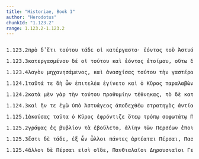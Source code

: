 ```yaml
---
title: "Historiae, Book 1"
author: "Herodotus"
chunkId: "1.123.2"
range: 1.123.2-1.123.2
---
```


<pre class="greek prose syntax" data-urn="urn:cts:greekLit:tlg0016.tlg001"><p><span class="subdoc" data-subdoc="1.123.2">1.123.2</span><span class="sentence"><span class=" " data-def="before, forth, before, in front of, in front of" data-flags="r--------" data-head="7" data-id="1" data-lemma="πρό">πρὸ </span><span class=" " data-flags="d--------" data-head="7" data-id="2" data-lemma="δέ">δ̓ </span><span class=" " data-def="yet, still, ever, already" data-flags="d--------" data-head="7" data-id="3" data-lemma="ἔτι">ἔτι </span><span class=" genitive" data-def="this, u, this man here" data-flags="p-s---ng-" data-head="1" data-id="4" data-lemma="οὗτος">τούτου </span><span class=" nominative" data-def="this, nearer, more remote" data-flags="p-p---nn-" data-head="7" data-id="5" data-lemma="ὅδε">τάδε </span><span class=" dative" data-def="" data-flags="p-s---md-" data-head="7" data-id="6" data-lemma="ἕ">οἱ </span><span class="verb " data-def="effect by labour, achieve, do the job, to have been effected" data-flags="v3slie---" data-head="0" data-id="7" data-lemma="κατεργάζομαι">κατέργαστο</span><span class=" " data-flags="u--------" data-head="0" data-id="8" data-lemma="·">· </span></span><span class="sentence"><span class="verb genitive" data-flags="v-sppamg-" data-head="17" data-id="1" data-lemma="εἰμί">ἐόντος </span><span class=" genitive" data-flags="l-s---mg-" data-head="3" data-id="2" data-lemma="ὁ">τοῦ </span><span class=" genitive" data-flags="n-s---mg-" data-head="1" data-id="3" data-lemma="Ἀστυάγης">Ἀστυάγεος </span><span class=" genitive" data-def="pointed, sharp, keen, sharp, pungent" data-flags="a-s---mg-" data-head="1" data-id="4" data-lemma="πικρός">πικροῦ </span><span class=" " data-def="into, to, into" data-flags="r--------" data-head="1" data-id="5" data-lemma="εἰς">ἐς </span><span class=" accusative" data-flags="l-p---ma-" data-head="7" data-id="6" data-lemma="ὁ">τοὺς </span><span class=" accusative" data-def="Mede, Median" data-flags="n-p---ma-" data-head="5" data-id="7" data-lemma="Μῆδος">Μήδους</span><span class=" " data-flags="u--------" data-head="1" data-id="8" data-lemma=",">, </span><span class="verb nominative" data-flags="v-sppamn-" data-head="17" data-id="9" data-lemma="συμμίγνυμι">συμμίσγων </span><span class=" dative" data-def="sem, sm, i" data-flags="n-s---md-" data-head="9" data-id="10" data-lemma="εἷς">ἑνὶ </span><span class=" dative" data-def="each, each, every one" data-flags="a-s---md-" data-head="10" data-id="11" data-lemma="ἕκαστος">ἑκάστῳ </span><span class=" nominative" data-flags="l-s---mn-" data-head="13" data-id="12" data-lemma="ὁ">ὁ </span><span class=" nominative" data-flags="n-s---mn-" data-head="17" data-id="13" data-lemma="Ἅρπαγος">Ἅρπαγος </span><span class=" genitive" data-flags="l-p---mg-" data-head="16" data-id="14" data-lemma="ὁ">τῶν </span><span class=" genitive" data-flags="a-p---mg-" data-head="16" data-id="15" data-lemma="πρῶτος">πρώτων </span><span class=" genitive" data-def="Mede, Median" data-flags="n-p---mg-" data-head="11" data-id="16" data-lemma="Μῆδος">Μήδων </span><span class="verb " data-def="persuade, convince, persuade, move, persuade" data-flags="v3siia---" data-head="0" data-id="17" data-lemma="ἀναπείθω">ἀνέπειθε </span><span class=" " data-def="so, thus, as, how" data-flags="c--------" data-head="17" data-id="18" data-lemma="ὡς">ὡς </span><span class="verb " data-flags="v3spia---" data-head="18" data-id="19" data-lemma="χρή">χρὴ </span><span class=" accusative" data-def="the elder Cyrus" data-flags="n-s---ma-" data-head="21" data-id="20" data-lemma="Κῦρος">Κῦρον </span><span class="verb accusative" data-flags="v-papmma-" data-head="23" data-id="21" data-lemma="προίστημι">προστησαμένους </span><span class=" accusative" data-flags="n-s---ma-" data-head="23" data-id="22" data-lemma="Ἀστυάγης">Ἀστυάγεα </span><span class="verb " data-def="make to end, bring to an end, check, stop" data-flags="v2samm---" data-head="19" data-id="23" data-lemma="παύω">παῦσαι </span><span class=" genitive" data-flags="l-s---fg-" data-head="25" data-id="24" data-lemma="ὁ">τῆς </span><span class=" genitive" data-flags="n-s---fg-" data-head="23" data-id="25" data-lemma="βασιλεία">βασιληίης</span><span class=" " data-flags="u--------" data-head="0" data-id="26" data-lemma=".">. </span></span></p><p><span class="subdoc" data-subdoc="1.123.3">1.123.3</span><span class="sentence"><span class="verb genitive" data-def="effect by labour, achieve, do the job, to have been effected" data-flags="v-srpeng-" data-head="5" data-id="1" data-lemma="κατεργάζομαι">κατεργασμένου </span><span class=" " data-flags="d--------" data-head="32" data-id="2" data-lemma="δέ">δέ </span><span class=" dative" data-def="" data-flags="p-s---md-" data-head="1" data-id="3" data-lemma="ἕ">οἱ </span><span class=" genitive" data-def="this, u, this man here" data-flags="p-s---ng-" data-head="5" data-id="4" data-lemma="οὗτος">τούτου </span><span class=" " data-flags="c--------" data-head="32" data-id="5" data-lemma="καί">καὶ </span><span class="verb genitive" data-flags="v-sppang-" data-head="5" data-id="6" data-lemma="εἰμί">ἐόντος </span><span class=" genitive" data-def="at hand, ready, prepared, in hand, in ready money" data-flags="a-s---ng-" data-head="6" data-id="7" data-lemma="ἑτοῖμος">ἑτοίμου</span><span class=" " data-flags="u--------" data-head="5" data-id="8" data-lemma=",">, </span><span class=" " data-def="in this way, manner, so, thus, thus, as follows" data-flags="d--------" data-head="16" data-id="9" data-lemma="οὕτως">οὕτω </span><span class=" " data-flags="d--------" data-head="12" data-id="10" data-lemma="δή">δὴ </span><span class=" dative" data-flags="l-s---md-" data-head="12" data-id="11" data-lemma="ὁ">τῷ </span><span class=" dative" data-def="the elder Cyrus" data-flags="n-s---md-" data-head="18" data-id="12" data-lemma="Κῦρος">Κύρῳ </span><span class="verb dative" data-def="treat, lead one's life, live, live" data-flags="v-sppemd-" data-head="12" data-id="13" data-lemma="διαιτάω">διαιτωμένῳ </span><span class=" " data-def="in, into, in, in the district of" data-flags="r--------" data-head="13" data-id="14" data-lemma="ἐν">ἐν </span><span class=" dative" data-def="a throw on the dice" data-flags="n-p---md-" data-head="14" data-id="15" data-lemma="Πέρσης">Πέρσῃσι </span><span class="verb nominative" data-def="will, wish, be willing, wish is will, willed" data-flags="v-sppemn-" data-head="32" data-id="16" data-lemma="βούλομαι">βουλόμενος </span><span class=" nominative" data-flags="n-s---mn-" data-head="25" data-id="17" data-lemma="Ἅρπαγος">Ἅρπαγος </span><span class="verb " data-flags="v--ana---" data-head="16" data-id="18" data-lemma="δηλόω">δηλῶσαι </span><span class=" accusative" data-flags="l-s---fa-" data-head="21" data-id="19" data-lemma="ὁ">τὴν </span><span class=" genitive" data-def="Stadtrecht von Gortyn, of himself, herself, itself, itself, absolutely" data-flags="p-s---mg-" data-head="21" data-id="20" data-lemma="ἑαυτοῦ">ἑωυτοῦ </span><span class=" accusative" data-def="means of knowing, mark, token, organ by which one perceives" data-flags="n-s---fa-" data-head="18" data-id="21" data-lemma="γνώμη">γνώμην </span><span class=" " data-def="otherwise, in, other way" data-flags="d--------" data-head="25" data-id="22" data-lemma="ἄλλως">ἄλλως </span><span class=" " data-def="indeed, of a truth, but, indeed" data-flags="d--------" data-head="32" data-id="23" data-lemma="μέν">μὲν </span><span class=" " data-def="in no wise" data-flags="d--------" data-head="22" data-id="24" data-lemma="οὐδαμῶς">οὐδαμῶς </span><span class="verb " data-flags="v3siia---" data-head="32" data-id="25" data-lemma="ἔχω">εἶχε </span><span class=" " data-flags="d--------" data-head="29" data-id="26" data-lemma="ἅτε">ἅτε </span><span class=" genitive" data-flags="l-p---fg-" data-head="28" data-id="27" data-lemma="ὁ">τῶν </span><span class=" genitive" data-def="way, road, course, channel, to truth" data-flags="n-p---fg-" data-head="29" data-id="28" data-lemma="ὁδός">ὁδῶν </span><span class="verb genitive" data-def="keep watch and ward, keep guard, keep watch, watch" data-flags="v-ppppfg-" data-head="25" data-id="29" data-lemma="φυλάσσω">φυλασσομενέων</span><span class=" " data-flags="u--------" data-head="25" data-id="30" data-lemma=",">, </span><span class=" nominative" data-flags="l-s---mn-" data-head="33" data-id="31" data-lemma="ὁ">ὁ </span><span class=" " data-flags="c--------" data-head="0" data-id="32" data-lemma="δέ">δὲ </span><span class="verb " data-def="contrive for, to meet, invent" data-flags="v3spie---" data-head="32" data-id="33" data-lemma="ἐπιτεχνάομαι">ἐπιτεχνᾶται </span><span class=" accusative" data-def="such as this, such as you see, so great, so bad" data-flags="p-s---na-" data-head="33" data-id="34" data-lemma="τοιόσδε">τοιόνδε</span><span class=" " data-flags="u--------" data-head="0" data-id="35" data-lemma="·">· </span></span></p><p><span class="subdoc" data-subdoc="1.123.4">1.123.4</span><span class="sentence"><span class=" accusative" data-flags="n-s---ma-" data-head="2" data-id="1" data-lemma="λαγῶς">λαγὸν </span><span class="verb nominative" data-def="make by art, construct, build, prepare, prepare, make ready" data-flags="v-sapemn-" data-head="9" data-id="2" data-lemma="μηχανάομαι">μηχανησάμενος</span><span class=" " data-flags="u--------" data-head="2" data-id="3" data-lemma=",">, </span><span class=" " data-flags="d--------" data-head="9" data-id="4" data-lemma="καί">καὶ </span><span class="verb nominative" data-def="rip up, plough up, opened up" data-flags="v-sapamn-" data-head="9" data-id="5" data-lemma="ἀνασχίζω">ἀνασχίσας </span><span class=" genitive" data-def="this, u, this man here" data-flags="p-s---mg-" data-head="8" data-id="6" data-lemma="οὗτος">τούτου </span><span class=" accusative" data-flags="l-s---fa-" data-head="8" data-id="7" data-lemma="ὁ">τὴν </span><span class=" accusative" data-def="paunch, belly, the hollow, belly" data-flags="n-s---fa-" data-head="5" data-id="8" data-lemma="γαστήρ">γαστέρα </span><span class=" " data-flags="c--------" data-head="17" data-id="9" data-lemma="καί">καὶ </span><span class=" accusative" data-def="not one, no one, none, no set" data-flags="p-s---na-" data-head="11" data-id="10" data-lemma="οὐδείς">οὐδὲν </span><span class="verb nominative" data-def="pluck, pull out, pulling off, pull the hair off, pluck bare" data-flags="v-sapamn-" data-head="9" data-id="11" data-lemma="ἀποτίλλω">ἀποτίλας</span><span class=" " data-flags="u--------" data-head="9" data-id="12" data-lemma=",">, </span><span class=" " data-def="so, thus, as, how" data-flags="c--------" data-head="11" data-id="13" data-lemma="ὡς">ὡς </span><span class=" " data-flags="d--------" data-head="17" data-id="14" data-lemma="δέ">δὲ </span><span class="verb " data-flags="v3siia---" data-head="13" data-id="15" data-lemma="ἔχω">εἶχε </span><span class=" " data-def="in this way, manner, so, thus, thus, as follows" data-flags="d--------" data-head="15" data-id="16" data-lemma="οὕτως">οὕτω </span><span class="verb " data-def="put into, place in, put on board, to take" data-flags="v3saia---" data-head="0" data-id="17" data-lemma="εἰστίθημι">ἐσέθηκε </span><span class=" accusative" data-def="strip of, paper, document, notice" data-flags="n-s---na-" data-head="17" data-id="18" data-lemma="βιβλίον">βυβλίον</span><span class=" " data-flags="u--------" data-head="20" data-id="19" data-lemma=",">, </span><span class="verb nominative" data-def="scratch, graze, having marked, drawn" data-flags="v-sapamn-" data-head="17" data-id="20" data-lemma="γράφω">γράψας </span><span class=" nominative" data-flags="p-p---nn-" data-head="23" data-id="21" data-lemma="ὅς">τά </span><span class=" dative" data-def="" data-flags="p-s---md-" data-head="23" data-id="22" data-lemma="ἕ">οἱ </span><span class="verb " data-def="expect, think, suppose, imagine, thought" data-flags="v3siia---" data-head="20" data-id="23" data-lemma="δοκέω">ἐδόκεε</span><span class=" " data-flags="u--------" data-head="0" data-id="24" data-lemma="·">· </span></span><span class="sentence"><span class="verb nominative" data-def="sew up again" data-flags="v-sapamn-" data-head="8" data-id="1" data-lemma="ἀπορράπτω">ἀπορράψας </span><span class=" " data-flags="d--------" data-head="18" data-id="2" data-lemma="δέ">δὲ </span><span class=" genitive" data-flags="l-s---mg-" data-head="4" data-id="3" data-lemma="ὁ">τοῦ </span><span class=" genitive" data-flags="n-s---mg-" data-head="6" data-id="4" data-lemma="λαγῶς">λαγοῦ </span><span class=" accusative" data-flags="l-s---fa-" data-head="6" data-id="5" data-lemma="ὁ">τὴν </span><span class=" accusative" data-def="paunch, belly, the hollow, belly" data-flags="n-s---fa-" data-head="1" data-id="6" data-lemma="γαστήρ">γαστέρα</span><span class=" " data-flags="u--------" data-head="1" data-id="7" data-lemma=",">, </span><span class=" " data-flags="c--------" data-head="18" data-id="8" data-lemma="καί">καὶ </span><span class=" accusative" data-def="" data-flags="n-s---fa-" data-head="10" data-id="9" data-lemma="δίκτυς">δίκτυα </span><span class="verb nominative" data-def="Aër, give freely, to be ready to give, offer" data-flags="v-sapamn-" data-head="8" data-id="10" data-lemma="δίδωμι">δοὺς </span><span class=" " data-flags="d--------" data-head="42" data-id="11" data-lemma="ἅτε">ἅτε </span><span class=" dative" data-def="hunter, huntsmen, a fisher" data-flags="n-s---md-" data-head="42" data-id="12" data-lemma="θηρευτής">θηρευτῇ </span><span class=" genitive" data-flags="l-p---mg-" data-head="14" data-id="13" data-lemma="ὁ">τῶν </span><span class=" genitive" data-def="household slave, household" data-flags="n-p---mg-" data-head="16" data-id="14" data-lemma="οἰκέτης">οἰκετέων </span><span class=" dative" data-flags="l-s---md-" data-head="16" data-id="15" data-lemma="ὁ">τῷ </span><span class=" dative" data-flags="a-s---mds" data-head="10" data-id="16" data-lemma="πιστός">πιστοτάτῳ</span><span class=" " data-flags="u--------" data-head="10" data-id="17" data-lemma=",">, </span><span class="verb " data-def="send off, away from, send away, banish" data-flags="v3saia---" data-head="0" data-id="18" data-lemma="ἀποστέλλω">ἀπέστελλε </span><span class=" " data-def="into, to, into" data-flags="r--------" data-head="18" data-id="19" data-lemma="εἰς">ἐς </span><span class=" accusative" data-flags="l-p---ma-" data-head="21" data-id="20" data-lemma="ὁ">τοὺς </span><span class=" accusative" data-def="a throw on the dice" data-flags="n-p---ma-" data-head="19" data-id="21" data-lemma="Πέρσης">Πέρσας</span><span class=" " data-flags="u--------" data-head="18" data-id="22" data-lemma=",">, </span><span class="verb nominative" data-def="enjoin, command, command, commands" data-flags="v-sapmmn-" data-head="18" data-id="23" data-lemma="ἐντέλλω">ἐντειλάμενὸς </span><span class=" dative" data-def="" data-flags="p-s---md-" data-head="31" data-id="24" data-lemma="ἕ">οἱ </span><span class=" " data-def="ápa, ab, ap-ehtre" data-flags="r--------" data-head="23" data-id="25" data-lemma="ἀπό">ἀπὸ </span><span class=" genitive" data-def="tongue, larynx, tongue" data-flags="n-s---fg-" data-head="25" data-id="26" data-lemma="γλῶσσα">γλώσσης </span><span class="verb accusative" data-def="Aër, give freely, to be ready to give, offer" data-flags="v-sppama-" data-head="23" data-id="27" data-lemma="δίδωμι">διδόντα </span><span class=" accusative" data-flags="l-s---ma-" data-head="29" data-id="28" data-lemma="ὁ">τὸν </span><span class=" accusative" data-flags="n-s---ma-" data-head="27" data-id="29" data-lemma="λαγῶς">λαγὸν </span><span class=" dative" data-def="the elder Cyrus" data-flags="n-s---md-" data-head="27" data-id="30" data-lemma="Κῦρος">Κύρῳ </span><span class="verb " data-def="say besides, afterwards, say" data-flags="v--ana---" data-head="23" data-id="31" data-lemma="ἐπεῖπον">ἐπειπεῖν </span><span class=" dative" data-def="" data-flags="a-s---fd-" data-head="34" data-id="32" data-lemma="αὐτοχείριος">αὐτοχειρίῃ </span><span class=" accusative" data-def="him, her, it, himself" data-flags="p3s---ma-" data-head="34" data-id="33" data-lemma="μιν">μιν </span><span class="verb " data-def="take apart, cleave in twain, divide, cut, open" data-flags="v--ana---" data-head="35" data-id="34" data-lemma="διαιρέω">διελεῖν </span><span class=" " data-flags="c--------" data-head="31" data-id="35" data-lemma="καί">καὶ </span><span class=" accusative" data-def="not one, not even one, nobody, nothing, not even one" data-flags="p-s---na-" data-head="40" data-id="36" data-lemma="μηδείς">μηδένα </span><span class=" dative" data-def="" data-flags="p-s---md-" data-head="40" data-id="37" data-lemma="ἕ">οἱ </span><span class=" accusative" data-def="this, u, this man here" data-flags="p-p---na-" data-head="39" data-id="38" data-lemma="οὗτος">ταῦτα </span><span class="verb dative" data-def="make of a certain quality, to be endowed with quality" data-flags="v-sppamd-" data-head="37" data-id="39" data-lemma="ποιόω">ποιεῦντι </span><span class="verb " data-def="let fall at the side, let fall, hung down, pass by, pass over" data-flags="v--ana---" data-head="35" data-id="40" data-lemma="παρίημι">παρεῖναι</span><span class=" " data-flags="u--------" data-head="0" data-id="41" data-lemma=".">. </span></span></p><p><span class="subdoc" data-subdoc="1.124.1">1.124.1</span><span class="sentence"><span class=" nominative" data-def="this, u, this man here" data-flags="p-p---nn-" data-head="6" data-id="1" data-lemma="οὗτος">ταῦτά </span><span class=" " data-flags="d--------" data-head="7" data-id="2" data-lemma="τε">τε </span><span class=" " data-flags="d--------" data-head="5" data-id="3" data-lemma="δή">δὴ </span><span class=" " data-def="certainly, in fact, really, really" data-flags="d--------" data-head="7" data-id="4" data-lemma="οὖν">ὦν </span><span class=" nominative" data-def="brought to an end, completed, accomplished, adult, at last" data-flags="a-p---nn-" data-head="6" data-id="5" data-lemma="ἐπιτελής">ἐπιτελέα </span><span class="verb " data-def="come into a new state of being, come into being, to be born" data-flags="v3siie---" data-head="7" data-id="6" data-lemma="γίγνομαι">ἐγίνετο </span><span class=" " data-flags="c--------" data-head="0" data-id="7" data-lemma="καί">καὶ </span><span class=" nominative" data-flags="l-s---mn-" data-head="9" data-id="8" data-lemma="ὁ">ὁ </span><span class=" nominative" data-def="the elder Cyrus" data-flags="n-s---mn-" data-head="13" data-id="9" data-lemma="Κῦρος">Κῦρος </span><span class="verb nominative" data-def="receive from, successors, by inheritance" data-flags="v-sapamn-" data-head="13" data-id="10" data-lemma="παραλαμβάνω">παραλαβὼν </span><span class=" accusative" data-flags="l-s---ma-" data-head="12" data-id="11" data-lemma="ὁ">τὸν </span><span class=" accusative" data-flags="n-s---ma-" data-head="10" data-id="12" data-lemma="λαγῶς">λαγὸν </span><span class="verb " data-def="rip up, plough up, opened up" data-flags="v3saia---" data-head="7" data-id="13" data-lemma="ἀνασχίζω">ἀνέσχισε</span><span class=" " data-flags="u--------" data-head="0" data-id="14" data-lemma="·">· </span></span><span class="sentence"><span class="verb nominative" data-def="find, find that, found" data-flags="v-sapamn-" data-head="9" data-id="1" data-lemma="εὑρίσκω">εὑρὼν </span><span class=" " data-flags="d--------" data-head="12" data-id="2" data-lemma="δέ">δὲ </span><span class=" " data-def="into, to, into" data-flags="r--------" data-head="1" data-id="3" data-lemma="εἰς">ἐν </span><span class=" dative" data-def="self, him, her, it, the very one, the same" data-flags="p-s---md-" data-head="3" data-id="4" data-lemma="αὐτός">αὐτῷ </span><span class=" accusative" data-flags="l-s---na-" data-head="6" data-id="5" data-lemma="ὁ">τὸ </span><span class=" accusative" data-def="strip of, paper, document, notice" data-flags="n-s---na-" data-head="9" data-id="6" data-lemma="βιβλίον">βυβλίον </span><span class=" accusative" data-def="dumb, speechless, deaf and dumb, senseless, stupid" data-flags="a-s---na-" data-head="6" data-id="7" data-lemma="ἐνεός">ἐνεὸν </span><span class="verb nominative" data-def="a, take, receive" data-flags="v-sapamn-" data-head="9" data-id="8" data-lemma="λαμβάνω">λαβὼν </span><span class="verb " data-def="say in connexion with, say while, after" data-flags="v3siie---" data-head="12" data-id="9" data-lemma="ἐπιλέγω">ἐπελέγετο</span><span class=" " data-flags="u--------" data-head="9" data-id="10" data-lemma=",">, </span><span class=" accusative" data-flags="l-p---na-" data-head="13" data-id="11" data-lemma="ὁ">τὰ </span><span class=" " data-flags="c--------" data-head="0" data-id="12" data-lemma="δέ">δὲ </span><span class=" accusative" data-def="that which is drawn, lines of a drawing, picture, picture" data-flags="n-p---na-" data-head="14" data-id="13" data-lemma="γράμμα">γράμματα </span><span class="verb " data-flags="v3siia---" data-head="12" data-id="14" data-lemma="λέγω">ἔλεγε </span><span class=" accusative" data-def="this, nearer, more remote" data-flags="a-p---na-" data-head="13" data-id="15" data-lemma="ὅδε">τάδε</span><span class=" " data-flags="u--------" data-head="0" data-id="16" data-lemma=".">. </span></span><span class="sentence"><span class=" " data-flags="i--------" data-head="2" data-id="1" data-lemma="ὦ">ὦ </span><span class=" vocative" data-def="child, son, daughter" data-flags="n-s---mv-" data-head="8" data-id="2" data-lemma="παῖς">παῖ </span><span class=" genitive" data-flags="n-s---mg-" data-head="2" data-id="3" data-lemma="Καμβύσης">Καμβύσεω</span><span class=" " data-flags="u--------" data-head="2" data-id="4" data-lemma=",">, </span><span class=" accusative" data-def="thou, thou at least, for thy part, you two, both of you" data-flags="p2s----a-" data-head="8" data-id="5" data-lemma="σύ">σὲ </span><span class=" " data-def="for, yes, . . , no, ay doubtless" data-flags="d--------" data-head="8" data-id="6" data-lemma="γάρ">γὰρ </span><span class=" nominative" data-def="God, the Deity, against his will, bless you! good heavens! for heaven's sake" data-flags="n-p---mn-" data-head="8" data-id="7" data-lemma="θεός">θεοὶ </span><span class="verb " data-def="" data-flags="v3ppia---" data-head="0" data-id="8" data-lemma="ἐποράω">ἐπορῶσι</span><span class=" " data-flags="u--------" data-head="0" data-id="9" data-lemma="·">· </span></span><span class="sentence"><span class=" " data-flags="d--------" data-head="4" data-id="1" data-lemma="οὐ">οὐ </span><span class=" " data-def="for, yes, . . , no, ay doubtless" data-flags="d--------" data-head="8" data-id="2" data-lemma="γάρ">γὰρ </span><span class=" " data-flags="d--------" data-head="8" data-id="3" data-lemma="ἄν">ἂν </span><span class=" " data-flags="d--------" data-head="8" data-id="4" data-lemma="ποτέ">κοτὲ </span><span class=" " data-def="into, to, into" data-flags="r--------" data-head="8" data-id="5" data-lemma="εἰς">ἐς </span><span class=" accusative" data-def="so large, so tall, so great, so many" data-flags="p-s---na-" data-head="5" data-id="6" data-lemma="τοσοῦτος">τοσοῦτο </span><span class=" genitive" data-def="act, act, action" data-flags="n-s---fg-" data-head="6" data-id="7" data-lemma="τύχη">τύχης </span><span class="verb " data-def="arrive at, come to, reach:, came up to, came to" data-flags="v2saim---" data-head="0" data-id="8" data-lemma="ἀφικνέομαι">ἀπίκευ</span><span class=" " data-flags="u--------" data-head="0" data-id="9" data-lemma="·">· </span></span><span class="sentence"><span class=" nominative" data-def="thou, thou at least, for thy part, you two, both of you" data-flags="p2s----n-" data-head="7" data-id="1" data-lemma="σύ">σύ </span><span class=" " data-flags="d--------" data-head="7" data-id="2" data-lemma="νῦν">νυν </span><span class=" accusative" data-flags="n-s---ma-" data-head="7" data-id="3" data-lemma="Ἀστυάγης">Ἀστυάγεα </span><span class=" accusative" data-flags="l-s---ma-" data-head="6" data-id="4" data-lemma="ὁ">τὸν </span><span class=" genitive" data-flags="p-s---mg-" data-head="6" data-id="5" data-lemma="σαυτοῦ">σεωυτοῦ </span><span class=" accusative" data-def="slayer, murderers, murderer" data-flags="n-s---ma-" data-head="3" data-id="6" data-lemma="φονεύς">φονέα </span><span class="verb " data-def="pay a price, pay, pay" data-flags="v2samm---" data-head="0" data-id="7" data-lemma="τίνω">τῖσαι</span><span class=" " data-flags="u--------" data-head="0" data-id="8" data-lemma=".">. </span></span></p><p><span class="subdoc" data-subdoc="1.124.2">1.124.2</span><span class="sentence"><span class=" " data-flags="r--------" data-head="7" data-id="1" data-lemma="κατά">κατὰ </span><span class=" " data-def="indeed, of a truth, but, indeed" data-flags="d--------" data-head="10" data-id="2" data-lemma="μέν">μὲν </span><span class=" " data-def="for, yes, . . , no, ay doubtless" data-flags="d--------" data-head="10" data-id="3" data-lemma="γάρ">γὰρ </span><span class=" accusative" data-flags="l-s---fa-" data-head="6" data-id="4" data-lemma="ὁ">τὴν </span><span class=" genitive" data-def="this, u, this man here" data-flags="p-s---mg-" data-head="6" data-id="5" data-lemma="οὗτος">τούτου </span><span class=" accusative" data-def="readiness, willingness, eagerness, zeal, eagerness" data-flags="n-s---fa-" data-head="1" data-id="6" data-lemma="προθυμία">προθυμίην </span><span class="verb " data-flags="v2sria---" data-head="10" data-id="7" data-lemma="θνήσκω">τέθνηκας</span><span class=" " data-flags="u--------" data-head="7" data-id="8" data-lemma=",">, </span><span class=" accusative" data-flags="l-s---na-" data-head="10" data-id="9" data-lemma="ὁ">τὸ </span><span class=" " data-flags="c--------" data-head="0" data-id="10" data-lemma="δέ">δὲ </span><span class=" " data-flags="r--------" data-head="16" data-id="11" data-lemma="κατά">κατὰ </span><span class=" accusative" data-def="God, the Deity, against his will, bless you! good heavens! for heaven's sake" data-flags="n-p---ma-" data-head="14" data-id="12" data-lemma="θεός">θεούς </span><span class=" " data-flags="d--------" data-head="14" data-id="13" data-lemma="τε">τε </span><span class=" " data-flags="c--------" data-head="11" data-id="14" data-lemma="καί">καὶ </span><span class=" accusative" data-def="I at least, for my part, indeed, for myself, me, we two" data-flags="p1s---ma-" data-head="14" data-id="15" data-lemma="ἐγώ">ἐμὲ </span><span class="verb " data-flags="v2spia---" data-head="10" data-id="16" data-lemma="περί-εἶμι">περίεις</span><span class=" " data-flags="u--------" data-head="0" data-id="17" data-lemma="·">· </span></span><span class="sentence"><span class=" accusative" data-flags="l-p---na-" data-head="6" data-id="1" data-lemma="ὁ">τά </span><span class=" accusative" data-def="thou, thou at least, for thy part, you two, both of you" data-flags="p2s----a-" data-head="7" data-id="2" data-lemma="σύ">σε </span><span class=" " data-flags="d--------" data-head="5" data-id="3" data-lemma="καί">καὶ </span><span class=" " data-def="long ago, once upon a time, long" data-flags="d--------" data-head="7" data-id="4" data-lemma="πάλαι">πάλαι </span><span class="verb " data-def="expect, think, suppose, imagine, thought" data-flags="v1spsa---" data-head="0" data-id="5" data-lemma="δοκέω">δοκέω </span><span class=" accusative" data-flags="a-p---na-" data-head="8" data-id="6" data-lemma="πᾶς">πάντα </span><span class="verb " data-def="learn thoroughly, to have learnt thoroughly, know full well, examine closely, search out" data-flags="v--rna---" data-head="5" data-id="7" data-lemma="ἐκμανθάνω">ἐκμεμαθηκέναι</span><span class=" " data-flags="u--------" data-head="7" data-id="8" data-lemma=",">, </span><span class=" genitive" data-def="thou, thou at least, for thy part, you two, both of you" data-flags="p-s---mg-" data-head="12" data-id="9" data-lemma="σύ">σέο </span><span class=" " data-flags="d--------" data-head="13" data-id="10" data-lemma="τε">τε </span><span class=" genitive" data-def="self, him, her, it, the very one, the same" data-flags="a-s---mg-" data-head="9" data-id="11" data-lemma="αὐτός">αὐτοῦ </span><span class=" " data-def="round about, all round, on both sides, pári" data-flags="r--------" data-head="14" data-id="12" data-lemma="περί">περὶ </span><span class=" " data-def="so, thus, as, how" data-flags="c--------" data-head="8" data-id="13" data-lemma="ὡς">ὡς </span><span class="verb " data-def="pass through, pass over, experience certain for-, tunes, fare" data-flags="v3saip---" data-head="16" data-id="14" data-lemma="πράσσω">ἐπρήχθη</span><span class=" " data-flags="u--------" data-head="14" data-id="15" data-lemma=",">, </span><span class=" " data-flags="c--------" data-head="13" data-id="16" data-lemma="καί">καὶ </span><span class=" accusative" data-def="such as, of what sort, what a man, what" data-flags="a-p---na-" data-head="21" data-id="17" data-lemma="οἷος">οἷα </span><span class=" nominative" data-def="I at least, for my part, indeed, for myself, me, we two" data-flags="p1s---mn-" data-head="21" data-id="18" data-lemma="ἐγώ">ἐγὼ </span><span class=" " data-def="úpa, uf, from under" data-flags="r--------" data-head="21" data-id="19" data-lemma="ὑπό">ὑπὸ </span><span class=" genitive" data-flags="n-s---mg-" data-head="19" data-id="20" data-lemma="Ἀστυάγης">Ἀστυάγεος </span><span class="verb " data-def="have, done to one, suffer, do" data-flags="v1sria---" data-head="16" data-id="21" data-lemma="πάσχω">πέπονθα</span><span class=" " data-flags="u--------" data-head="21" data-id="22" data-lemma=",">, </span><span class=" " data-flags="c--------" data-head="21" data-id="23" data-lemma="ὅτι">ὅτι </span><span class=" accusative" data-def="thou, thou at least, for thy part, you two, both of you" data-flags="p2s----a-" data-head="26" data-id="24" data-lemma="σύ">σε </span><span class=" " data-flags="d--------" data-head="26" data-id="25" data-lemma="οὐ">οὐκ </span><span class="verb " data-def="kill, slay, condemn to death, put to death" data-flags="v1saia---" data-head="27" data-id="26" data-lemma="ἀποκτείνω">ἀπέκτεινα </span><span class=" " data-def="otheruise, but, not only . . but" data-flags="c--------" data-head="23" data-id="27" data-lemma="ἀλλά">ἀλλὰ </span><span class="verb " data-def="Aër, give freely, to be ready to give, offer" data-flags="v1saia---" data-head="27" data-id="28" data-lemma="δίδωμι">ἔδωκα </span><span class=" dative" data-flags="l-s---md-" data-head="30" data-id="29" data-lemma="ὁ">τῷ </span><span class=" dative" data-def="tending kine, worshipper of Dionysos in bull-form, devotee" data-flags="n-s---md-" data-head="28" data-id="30" data-lemma="βούκολος">βουκόλῳ</span><span class=" " data-flags="u--------" data-head="0" data-id="31" data-lemma=".">. </span></span><span class="sentence"><span class=" nominative" data-def="thou, thou at least, for thy part, you two, both of you" data-flags="p2s----n-" data-head="17" data-id="1" data-lemma="σύ">σύ </span><span class=" " data-flags="d--------" data-head="17" data-id="2" data-lemma="νῦν">νυν</span><span class=" " data-flags="u--------" data-head="4" data-id="3" data-lemma=",">, </span><span class=" " data-def="if haply, if, soever" data-flags="c--------" data-head="17" data-id="4" data-lemma="ἐάν">ἢν </span><span class="verb " data-def="will, wish, be willing, wish is will, willed" data-flags="v2spse---" data-head="4" data-id="5" data-lemma="βούλομαι">βούλῃ </span><span class=" nominative" data-def="mine, mine, of me, possessive" data-flags="a-p---mn-" data-head="7" data-id="6" data-lemma="ἐμός">ἐμοὶ </span><span class="verb " data-def="persuade, obey, obey" data-flags="v--pne---" data-head="5" data-id="7" data-lemma="πείθω">πείθεσθαι</span><span class=" " data-flags="u--------" data-head="4" data-id="8" data-lemma=",">, </span><span class=" accusative" data-flags="a-s---fa-" data-head="13" data-id="9" data-lemma="ὅς">τῆς </span><span class=" " data-flags="d--------" data-head="12" data-id="10" data-lemma="πέρ">περ </span><span class=" nominative" data-flags="n-s---mn-" data-head="12" data-id="11" data-lemma="Ἀστυάγης">Ἀστυάγης </span><span class="verb " data-def="to be first, begin, make a beginning, to be the aggressor" data-flags="v3spia---" data-head="15" data-id="12" data-lemma="ἄρχω">ἄρχει </span><span class=" genitive" data-flags="n-s---fg-" data-head="12" data-id="13" data-lemma="χωρή">χώρης</span><span class=" " data-flags="u--------" data-head="12" data-id="14" data-lemma=",">, </span><span class=" genitive" data-def="this, u, this man here" data-flags="p-s---fg-" data-head="17" data-id="15" data-lemma="οὗτος">ταύτης </span><span class=" genitive" data-def="sṃ-, quite all, the whole, all together" data-flags="a-s---fg-" data-head="15" data-id="16" data-lemma="ἅπας">ἁπάσης </span><span class="verb " data-def="to be first, begin, make a beginning, to be the aggressor" data-flags="v2sfia---" data-head="0" data-id="17" data-lemma="ἄρχω">ἄρξεις</span><span class=" " data-flags="u--------" data-head="0" data-id="18" data-lemma=".">. </span></span><span class="sentence"><span class=" accusative" data-def="a throw on the dice" data-flags="n-p---ma-" data-head="4" data-id="1" data-lemma="Πέρσης">Πέρσας </span><span class=" " data-def="for, yes, . . , no, ay doubtless" data-flags="d--------" data-head="5" data-id="2" data-lemma="γάρ">γὰρ </span><span class="verb nominative" data-def="persuade, convince, persuade, move, persuade" data-flags="v-sappmn-" data-head="5" data-id="3" data-lemma="ἀναπείθω">ἀναπείσας </span><span class="verb " data-def="shall be absent, away from, shall desert" data-flags="v--pne---" data-head="3" data-id="4" data-lemma="ἀφεστήξω">ἀπίστασθαι </span><span class="verb " data-def="lead an army into the field, to be commander of, command" data-flags="v2spma---" data-head="0" data-id="5" data-lemma="στρατηλατέω">στρατηλάτεε </span><span class=" " data-flags="r--------" data-head="5" data-id="6" data-lemma="ἐπί">ἐπὶ </span><span class=" accusative" data-def="Mede, Median" data-flags="n-p---ma-" data-head="6" data-id="7" data-lemma="Μῆδος">Μήδους</span><span class=" " data-flags="u--------" data-head="0" data-id="8" data-lemma="·">· </span></span></p><p><span class="subdoc" data-subdoc="1.124.3">1.124.3</span><span class="sentence"><span class=" " data-flags="d--------" data-head="12" data-id="1" data-lemma="καί">καὶ </span><span class=" " data-def="if haply, if, soever" data-flags="c--------" data-head="19" data-id="2" data-lemma="ἐάν">ἤν </span><span class=" " data-flags="d--------" data-head="19" data-id="3" data-lemma="τε">τε </span><span class=" nominative" data-def="I at least, for my part, indeed, for myself, me, we two" data-flags="p1s---mn-" data-head="7" data-id="4" data-lemma="ἐγώ">ἐγὼ </span><span class=" " data-def="úpa, uf, from under" data-flags="r--------" data-head="7" data-id="5" data-lemma="ὑπό">ὑπὸ </span><span class=" genitive" data-flags="n-s---mg-" data-head="5" data-id="6" data-lemma="Ἀστυάγης">Ἀστυάγεος </span><span class="verb " data-def="point away from, at, point out, display, make known" data-flags="v1sasp---" data-head="2" data-id="7" data-lemma="ἀποδείκνυμι">ἀποδεχθέω </span><span class=" nominative" data-def="leader, commander of an army, general, commander, governor" data-flags="n-s---mn-" data-head="7" data-id="8" data-lemma="στρατηγός">στρατηγὸς </span><span class=" accusative" data-flags="a-p---na-" data-head="7" data-id="9" data-lemma="ἀντίον">ἀντία </span><span class=" genitive" data-def="thou, thou at least, for thy part, you two, both of you" data-flags="p-s---mg-" data-head="9" data-id="10" data-lemma="σύ">σεῦ</span><span class=" " data-flags="u--------" data-head="2" data-id="11" data-lemma=",">, </span><span class="verb " data-flags="v3spia---" data-head="0" data-id="12" data-lemma="εἰμί">ἔστι </span><span class=" dative" data-def="thou, thou at least, for thy part, you two, both of you" data-flags="p-s---md-" data-head="12" data-id="13" data-lemma="σύ">τοι </span><span class=" accusative" data-flags="p-p---na-" data-head="16" data-id="14" data-lemma="ὅς">τὰ </span><span class=" nominative" data-def="thou, thou at least, for thy part, you two, both of you" data-flags="p2s----n-" data-head="16" data-id="15" data-lemma="σύ">σὺ </span><span class="verb " data-def="will, wish, be willing, wish is will, willed" data-flags="v2spie---" data-head="12" data-id="16" data-lemma="βούλομαι">βούλεαι</span><span class=" " data-flags="u--------" data-head="19" data-id="17" data-lemma=",">, </span><span class=" " data-def="if haply, if, soever" data-flags="c--------" data-head="19" data-id="18" data-lemma="ἐάν">ἤν </span><span class=" " data-flags="c--------" data-head="12" data-id="19" data-lemma="τε">τε </span><span class=" genitive" data-flags="l-p---mg-" data-head="24" data-id="20" data-lemma="ὁ">τῶν </span><span class=" nominative" data-def="any one, any thing, who? what?, si se" data-flags="p-s---mn-" data-head="26" data-id="21" data-lemma="τις">τις </span><span class=" genitive" data-def="acceptable:, trustworthy, approved, esteemed" data-flags="a-p---mg-" data-head="24" data-id="22" data-lemma="δόκιμος">δοκίμων </span><span class=" nominative" data-flags="a-s---mn-" data-head="21" data-id="23" data-lemma="ἄλλος">ἄλλος </span><span class=" genitive" data-def="Mede, Median" data-flags="n-p---mg-" data-head="21" data-id="24" data-lemma="Μῆδος">Μήδων</span><span class=" " data-flags="u--------" data-head="0" data-id="25" data-lemma="·">· </span></span><span class="sentence"><span class=" nominative" data-def="before, in front, fore, in front" data-flags="a-p---mn-" data-head="3" data-id="1" data-lemma="πρότερος">πρῶτοι </span><span class=" " data-def="for, yes, . . , no, ay doubtless" data-flags="d--------" data-head="13" data-id="2" data-lemma="γάρ">γὰρ </span><span class=" nominative" data-def="this, u, this man here" data-flags="p-p---mn-" data-head="13" data-id="3" data-lemma="οὗτος">οὗτοι </span><span class="verb nominative" data-def="put away, remove, keep out of the way, hinder from, frustrate" data-flags="v-papamn-" data-head="7" data-id="4" data-lemma="ἀφίστημι">ἀποστάντες </span><span class=" " data-def="ápa, ab, ap-ehtre" data-flags="r--------" data-head="4" data-id="5" data-lemma="ἀπό">ἀπ̓ </span><span class=" genitive" data-def="the person there, that person, thing, the more remote" data-flags="p-s---mg-" data-head="5" data-id="6" data-lemma="ἐκεῖνος">ἐκείνου </span><span class=" " data-flags="c--------" data-head="13" data-id="7" data-lemma="καί">καὶ </span><span class="verb nominative" data-def="come into a new state of being, come into being, to be born" data-flags="v-papmmn-" data-head="7" data-id="8" data-lemma="γίγνομαι">γενόμενοι </span><span class=" " data-def="on the side of, in the direction of, from, at, to, práti" data-flags="r--------" data-head="8" data-id="9" data-lemma="πρός">πρὸς </span><span class=" genitive" data-def="thou, thou at least, for thy part, you two, both of you" data-flags="p-s---mg-" data-head="9" data-id="10" data-lemma="σύ">σέο </span><span class=" accusative" data-flags="n-s---ma-" data-head="12" data-id="11" data-lemma="Ἀστυάγης">Ἀστυάγεα </span><span class="verb " data-def="take down, take, down" data-flags="v--pna---" data-head="13" data-id="12" data-lemma="καθαιρέω">καταιρέειν </span><span class="verb " data-def="attempt, endeavour, try, make trial of, make an attempt on" data-flags="v3pfia---" data-head="0" data-id="13" data-lemma="πειράω">πειρήσονται</span><span class=" " data-flags="u--------" data-head="0" data-id="14" data-lemma=".">. </span></span><span class="sentence"><span class=" " data-def="so, thus, as, how" data-flags="d--------" data-head="7" data-id="1" data-lemma="ὡς">ὡς </span><span class=" " data-def="certainly, in fact, really, really" data-flags="d--------" data-head="11" data-id="2" data-lemma="οὖν">ὦν </span><span class=" genitive" data-def="at hand, ready, prepared, in hand, in ready money" data-flags="a-s---ng-" data-head="7" data-id="3" data-lemma="ἑτοῖμος">ἑτοίμου </span><span class=" genitive" data-flags="l-s---ng-" data-head="7" data-id="4" data-lemma="ὁ">τοῦ </span><span class=" " data-def="at least, at any rate, iron, have" data-flags="d--------" data-head="7" data-id="5" data-lemma="γε">γε </span><span class=" " data-def="thither, hither, here, there" data-flags="d--------" data-head="7" data-id="6" data-lemma="ἐνθάδε">ἐνθάδε </span><span class="verb genitive" data-flags="v-sppang-" data-head="11" data-id="7" data-lemma="εἰμί">ἐόντος</span><span class=" " data-flags="u--------" data-head="7" data-id="8" data-lemma=",">, </span><span class="verb " data-def="make, do, make, produce" data-flags="v2spma---" data-head="11" data-id="9" data-lemma="ποιέω">ποίεε </span><span class=" accusative" data-def="this, u, this man here" data-flags="p-p---na-" data-head="9" data-id="10" data-lemma="οὗτος">ταῦτα </span><span class=" " data-flags="c--------" data-head="0" data-id="11" data-lemma="καί">καὶ </span><span class="verb " data-def="make, do, make, produce" data-flags="v2spma---" data-head="11" data-id="12" data-lemma="ποιέω">ποίεε </span><span class=" " data-flags="r--------" data-head="12" data-id="13" data-lemma="κατά">κατὰ </span><span class=" accusative" data-def="swiftness, speed, velocities, quickness" data-flags="n-s---na-" data-head="13" data-id="14" data-lemma="τάχος">τάχος</span><span class=" " data-flags="u--------" data-head="0" data-id="15" data-lemma=".">. </span></span></p><p><span class="subdoc" data-subdoc="1.125.1">1.125.1</span><span class="sentence"><span class="verb nominative" data-def="hear, hear, hear of, hear tell of" data-flags="v-sppamn-" data-head="5" data-id="1" data-lemma="ἀκούω">ἀκούσας </span><span class=" accusative" data-def="this, u, this man here" data-flags="p-p---na-" data-head="1" data-id="2" data-lemma="οὗτος">ταῦτα </span><span class=" nominative" data-flags="l-s---mn-" data-head="4" data-id="3" data-lemma="ὁ">ὁ </span><span class=" nominative" data-def="the elder Cyrus" data-flags="n-s---mn-" data-head="14" data-id="4" data-lemma="Κῦρος">Κῦρος </span><span class="verb " data-def="consider, reflect, take thought, give heed, pay attention, to be thoughtful" data-flags="v3siia---" data-head="14" data-id="5" data-lemma="φροντίζω">ἐφρόντιζε </span><span class=" dative" data-def="that, Aër, any one who, anything which, whosoever, whichsoever" data-flags="a-s---md-" data-head="7" data-id="6" data-lemma="ὅστις">ὅτεῳ </span><span class=" dative" data-flags="n-s---md-" data-head="10" data-id="7" data-lemma="τρόπος">τρόπῳ </span><span class=" dative" data-def="skilled in any handicraft, art, clever, clever in practical matters, wise, prudent" data-flags="a-s---mds" data-head="7" data-id="8" data-lemma="σοφός">σοφωτάτῳ </span><span class=" accusative" data-def="a throw on the dice" data-flags="n-p---ma-" data-head="10" data-id="9" data-lemma="Πέρσης">Πέρσας </span><span class="verb " data-def="persuade, convince, persuade, move, persuade" data-flags="v3sasa---" data-head="5" data-id="10" data-lemma="ἀναπείθω">ἀναπείσει </span><span class="verb " data-def="shall be absent, away from, shall desert" data-flags="v--pne---" data-head="10" data-id="11" data-lemma="ἀφεστήξω">ἀπίστασθαι</span><span class=" " data-flags="u--------" data-head="5" data-id="12" data-lemma=",">, </span><span class="verb nominative" data-def="consider, reflect, take thought, give heed, pay attention, to be thoughtful" data-flags="v-sppamn-" data-head="15" data-id="13" data-lemma="φροντίζω">φροντίζων </span><span class=" " data-flags="c--------" data-head="0" data-id="14" data-lemma="δέ">δὲ </span><span class="verb " data-def="find, find that, found" data-flags="v3spie---" data-head="14" data-id="15" data-lemma="εὑρίσκω">εὑρίσκεται </span><span class=" accusative" data-def="this, u, this man here" data-flags="p-p---na-" data-head="18" data-id="16" data-lemma="οὗτος">ταῦτα </span><span class=" accusative" data-def="in, at the right place, a vital part" data-flags="a-p---nas" data-head="18" data-id="17" data-lemma="καίριος">καιριώτατα </span><span class="verb " data-flags="v--pna---" data-head="15" data-id="18" data-lemma="εἰμί">εἶναι</span><span class=" " data-flags="u--------" data-head="0" data-id="19" data-lemma="·">· </span></span><span class="sentence"><span class="verb " data-def="make, do, make, produce" data-flags="v3siia---" data-head="0" data-id="1" data-lemma="ποιέω">ἐποίεε </span><span class=" " data-flags="d--------" data-head="1" data-id="2" data-lemma="δή">δὴ </span><span class=" accusative" data-def="this, u, this man here" data-flags="p-p---na-" data-head="1" data-id="3" data-lemma="οὗτος">ταῦτα</span><span class=" " data-flags="u--------" data-head="0" data-id="4" data-lemma=".">. </span></span></p><p><span class="subdoc" data-subdoc="1.125.2">1.125.2</span><span class="sentence"><span class="verb nominative" data-def="scratch, graze, having marked, drawn" data-flags="v-sapamn-" data-head="10" data-id="1" data-lemma="γράφω">γράψας </span><span class=" " data-def="into, to, into" data-flags="r--------" data-head="1" data-id="2" data-lemma="εἰς">ἐς </span><span class=" accusative" data-flags="n-s---na-" data-head="2" data-id="3" data-lemma="βυβλίον">βυβλίον </span><span class=" accusative" data-flags="p-p---na-" data-head="5" data-id="4" data-lemma="ὅς">τὰ </span><span class="verb " data-def="will, wish, be willing, wish is will, willed" data-flags="v3siie---" data-head="1" data-id="5" data-lemma="βούλομαι">ἐβούλετο</span><span class=" " data-flags="u--------" data-head="1" data-id="6" data-lemma=",">, </span><span class=" accusative" data-flags="n-s---fa-" data-head="10" data-id="7" data-lemma="ἁλίη">ἁλίην </span><span class=" genitive" data-flags="l-p---mg-" data-head="9" data-id="8" data-lemma="ὁ">τῶν </span><span class=" genitive" data-def="a throw on the dice" data-flags="n-p---mg-" data-head="7" data-id="9" data-lemma="Πέρσης">Περσέων </span><span class="verb " data-def="make, do, make, produce" data-flags="v3saia---" data-head="13" data-id="10" data-lemma="ποιέω">ἐποιήσατο</span><span class=" " data-flags="u--------" data-head="10" data-id="11" data-lemma=",">, </span><span class=" " data-def="mip, miti, mit, in the midst of, among, between" data-flags="d--------" data-head="14" data-id="12" data-lemma="μετά">μετὰ </span><span class=" " data-flags="c--------" data-head="0" data-id="13" data-lemma="δέ">δὲ </span><span class="verb nominative" data-def="unfold, open for reading, undo, open" data-flags="v-sapamn-" data-head="17" data-id="14" data-lemma="ἀναπτύσσω">ἀναπτύξας </span><span class=" accusative" data-flags="l-s---na-" data-head="16" data-id="15" data-lemma="ὁ">τὸ </span><span class=" accusative" data-flags="n-s---na-" data-head="14" data-id="16" data-lemma="βυβλίον">βυβλίον </span><span class=" " data-flags="c--------" data-head="19" data-id="17" data-lemma="καί">καὶ </span><span class="verb nominative" data-def="say in connexion with, say while, after" data-flags="v-sppemn-" data-head="17" data-id="18" data-lemma="ἐπιλέγω">ἐπιλεγόμενος </span><span class="verb " data-def="Spir. Prooem., Eratosth.Prooem, say, affirm, assert, shall we say of" data-flags="v3siia---" data-head="13" data-id="19" data-lemma="φημί">ἔφη </span><span class=" accusative" data-flags="n-s---ma-" data-head="24" data-id="20" data-lemma="Ἀστυάγης">Ἀστυάγεά </span><span class=" accusative" data-def="him, her, it, himself" data-flags="p3s---ma-" data-head="24" data-id="21" data-lemma="μιν">μιν </span><span class=" accusative" data-def="leader, commander of an army, general, commander, governor" data-flags="n-s---ma-" data-head="24" data-id="22" data-lemma="στρατηγός">στρατηγὸν </span><span class=" genitive" data-def="a throw on the dice" data-flags="n-p---mg-" data-head="22" data-id="23" data-lemma="Πέρσης">Περσέων </span><span class="verb " data-def="point away from, at, point out, display, make known" data-flags="v--pna---" data-head="19" data-id="24" data-lemma="ἀποδείκνυμι">ἀποδεικνύναι</span><span class=" " data-flags="u--------" data-head="0" data-id="25" data-lemma=".">. </span></span><span class="sentence"><span class=" " data-flags="d--------" data-head="10" data-id="1" data-lemma="νῦν">νῦν </span><span class=" " data-flags="d--------" data-head="4" data-id="2" data-lemma="τε">τε</span><span class=" " data-flags="u--------" data-head="4" data-id="3" data-lemma=",">, </span><span class="verb " data-def="Spir. Prooem., Eratosth.Prooem, say, affirm, assert, shall we say of" data-flags="v3siia---" data-head="0" data-id="4" data-lemma="φημί">ἔφη </span><span class="verb nominative" data-flags="v-sppamn-" data-head="4" data-id="5" data-lemma="λέγω">λέγων</span><span class=" " data-flags="u--------" data-head="8" data-id="6" data-lemma=",">, </span><span class=" " data-flags="i--------" data-head="8" data-id="7" data-lemma="ὦ">ὦ </span><span class=" vocative" data-def="a throw on the dice" data-flags="n-p---mv-" data-head="10" data-id="8" data-lemma="Πέρσης">Πέρσαι</span><span class=" " data-flags="u--------" data-head="8" data-id="9" data-lemma=",">, </span><span class="verb " data-def="tell beforehand, declare beforehand that, advise beforehand" data-flags="v1spia---" data-head="5" data-id="10" data-lemma="προαγορεύω">προαγορεύω </span><span class=" dative" data-def="thou, thou at least, for thy part, you two, both of you" data-flags="p-p---md-" data-head="10" data-id="11" data-lemma="σύ">ὑμῖν </span><span class="verb " data-flags="v--pna---" data-head="10" data-id="12" data-lemma="πάρειμι">παρεῖναι </span><span class=" accusative" data-def="each, each, every one" data-flags="a-s---ma-" data-head="12" data-id="13" data-lemma="ἕκαστος">ἕκαστον </span><span class="verb accusative" data-flags="v-sppama-" data-head="13" data-id="14" data-lemma="ἔχω">ἔχοντα </span><span class=" accusative" data-def="pruning-knife, scythe, curved sword, scimitar" data-flags="n-s---na-" data-head="14" data-id="15" data-lemma="δρέπανον">δρέπανον</span><span class=" " data-flags="u--------" data-head="0" data-id="16" data-lemma=".">. </span></span><span class="sentence"><span class=" nominative" data-def="the elder Cyrus" data-flags="n-s---mn-" data-head="4" data-id="1" data-lemma="Κῦρος">Κῦρος </span><span class=" " data-def="indeed, of a truth, but, indeed" data-flags="d--------" data-head="4" data-id="2" data-lemma="μέν">μὲν </span><span class=" accusative" data-def="this, u, this man here" data-flags="p-p---na-" data-head="4" data-id="3" data-lemma="οὗτος">ταῦτα </span><span class="verb " data-def="tell beforehand, declare beforehand that, advise beforehand" data-flags="v3saia---" data-head="0" data-id="4" data-lemma="προαγορεύω">προηγόρευσε</span><span class=" " data-flags="u--------" data-head="0" data-id="5" data-lemma=".">. </span></span><span class="sentence"><span class="verb " data-flags="v3spia---" data-head="7" data-id="1" data-lemma="εἰμί">ἔστι </span><span class=" " data-flags="d--------" data-head="7" data-id="2" data-lemma="δέ">δὲ </span><span class=" genitive" data-def="a throw on the dice" data-flags="n-p---mg-" data-head="5" data-id="3" data-lemma="Πέρσης">Πέρσεων </span><span class=" nominative" data-def="long, a great part, long" data-flags="a-p---nn-" data-head="1" data-id="4" data-lemma="συχνός">συχνὰ </span><span class=" nominative" data-def="race, stock, kin, by race" data-flags="n-p---nn-" data-head="1" data-id="5" data-lemma="γένος">γένεα</span><span class=" " data-flags="u--------" data-head="1" data-id="6" data-lemma=",">, </span><span class=" " data-flags="c--------" data-head="0" data-id="7" data-lemma="καί">καὶ </span><span class=" accusative" data-flags="l-p---na-" data-head="14" data-id="8" data-lemma="ὁ">τὰ </span><span class=" " data-def="indeed, of a truth, but, indeed" data-flags="d--------" data-head="8" data-id="9" data-lemma="μέν">μὲν </span><span class=" genitive" data-def="self, him, her, it, the very one, the same" data-flags="p-p---ng-" data-head="8" data-id="10" data-lemma="αὐτός">αὐτῶν </span><span class=" nominative" data-flags="l-s---mn-" data-head="12" data-id="11" data-lemma="ὁ">ὁ </span><span class=" nominative" data-def="the elder Cyrus" data-flags="n-s---mn-" data-head="14" data-id="12" data-lemma="Κῦρος">Κῦρος </span><span class="verb " data-flags="v3saia---" data-head="14" data-id="13" data-lemma="συναλίζω">συνάλισε </span><span class=" " data-flags="c--------" data-head="7" data-id="14" data-lemma="καί">καὶ </span><span class="verb " data-def="persuade, convince, persuade, move, persuade" data-flags="v3saia---" data-head="14" data-id="15" data-lemma="ἀναπείθω">ἀνέπεισε </span><span class="verb " data-def="shall be absent, away from, shall desert" data-flags="v--pne---" data-head="15" data-id="16" data-lemma="ἀφεστήξω">ἀπίστασθαι </span><span class=" " data-def="ápa, ab, ap-ehtre" data-flags="r--------" data-head="16" data-id="17" data-lemma="ἀπό">ἀπὸ </span><span class=" genitive" data-def="Mede, Median" data-flags="n-p---mg-" data-head="17" data-id="18" data-lemma="Μῆδος">Μήδων</span><span class=" " data-flags="u--------" data-head="0" data-id="19" data-lemma=".">. </span></span></p><p><span class="subdoc" data-subdoc="1.125.3">1.125.3</span><span class="sentence"><span class="verb " data-flags="v3spia---" data-head="0" data-id="1" data-lemma="εἰμί">ἔστι </span><span class=" " data-flags="d--------" data-head="1" data-id="2" data-lemma="δέ">δὲ </span><span class=" nominative" data-def="this, nearer, more remote" data-flags="p-p---nn-" data-head="11" data-id="3" data-lemma="ὅδε">τάδε</span><span class=" " data-flags="u--------" data-head="9" data-id="4" data-lemma=",">, </span><span class=" " data-def="from out of, from, out of, forth from" data-flags="r--------" data-head="9" data-id="5" data-lemma="ἐκ">ἐξ </span><span class=" genitive" data-flags="p-p---ng-" data-head="5" data-id="6" data-lemma="ὅς">ὧν </span><span class=" nominative" data-flags="a-p---mn-" data-head="10" data-id="7" data-lemma="ἄλλος">ὧλλοι </span><span class=" nominative" data-flags="a-p---mn-" data-head="7" data-id="8" data-lemma="πᾶς">πάντες </span><span class="verb " data-def="fasten to, hang, upon" data-flags="v3prip---" data-head="1" data-id="9" data-lemma="ἀρτάω">ἀρτέαται </span><span class=" nominative" data-def="a throw on the dice" data-flags="n-p---mn-" data-head="9" data-id="10" data-lemma="Πέρσης">Πέρσαι</span><span class=" " data-flags="u--------" data-head="1" data-id="11" data-lemma=",">, </span><span class=" nominative" data-flags="n-p---mn-" data-head="16" data-id="12" data-lemma="Πασαργάδαι">Πασαργάδαι </span><span class=" nominative" data-flags="n-p---mn-" data-head="16" data-id="13" data-lemma="Μαράφιοι">Μαράφιοι </span><span class=" nominative" data-flags="n-p---mn-" data-head="16" data-id="14" data-lemma="Μάσπιοι">Μάσπιοι</span><span class=" " data-flags="u--------" data-head="0" data-id="15" data-lemma=".">. </span></span><span class="sentence"><span class=" genitive" data-def="this, u, this man here" data-flags="p-p---mg-" data-head="4" data-id="1" data-lemma="οὗτος">τούτων </span><span class=" nominative" data-flags="n-p---mn-" data-head="3" data-id="2" data-lemma="Πασαργάδαι">Πασαργάδαι </span><span class="verb " data-flags="v3ppia---" data-head="8" data-id="3" data-lemma="εἰμί">εἰσὶ </span><span class=" nominative" data-def="best, best, noblest" data-flags="a-p---mn-" data-head="3" data-id="4" data-lemma="ἄριστος">ἄριστοι</span><span class=" " data-flags="u--------" data-head="3" data-id="5" data-lemma=",">, </span><span class=" " data-def="in, into, in, in the district of" data-flags="r--------" data-head="10" data-id="6" data-lemma="ἐν">ἐν </span><span class=" dative" data-flags="l-p---md-" data-head="6" data-id="7" data-lemma="ὁ">τοῖσι </span><span class=" " data-flags="c--------" data-head="12" data-id="8" data-lemma="καί">καὶ </span><span class=" dative" data-flags="n-s---md-" data-head="11" data-id="9" data-lemma="Ἀχαιμενίδης">Ἀχαιμενίδαι </span><span class="verb " data-flags="v3ppia---" data-head="8" data-id="10" data-lemma="εἰμί">εἰσὶ </span><span class=" nominative" data-def="" data-flags="n-s---fn-" data-head="10" data-id="11" data-lemma="φρήτρη">φρήτρη</span><span class=" " data-flags="u--------" data-head="0" data-id="12" data-lemma=",">, </span><span class=" " data-def="thence, on the one side, on this side" data-flags="d--------" data-head="18" data-id="13" data-lemma="ἔνθεν">ἔνθεν </span><span class=" nominative" data-flags="l-p---mn-" data-head="15" data-id="14" data-lemma="ὁ">οἱ </span><span class=" nominative" data-def="king, chief, captain, judge" data-flags="n-p---mn-" data-head="18" data-id="15" data-lemma="βασιλεύς">βασιλέες </span><span class=" nominative" data-flags="l-p---mn-" data-head="15" data-id="16" data-lemma="ὁ">οἱ </span><span class=" nominative" data-flags="n-p---mn-" data-head="15" data-id="17" data-lemma="Περσείδης">Περσεῖδαι </span><span class="verb " data-def="come into a new state of being, come into being, to be born" data-flags="v3pria---" data-head="12" data-id="18" data-lemma="γίγνομαι">γεγόνασι</span><span class=" " data-flags="u--------" data-head="0" data-id="19" data-lemma=".">. </span></span></p><p><span class="subdoc" data-subdoc="1.125.4">1.125.4</span><span class="sentence"><span class=" nominative" data-flags="a-p---mn-" data-head="3" data-id="1" data-lemma="ἄλλος">ἄλλοι </span><span class=" " data-flags="d--------" data-head="4" data-id="2" data-lemma="δέ">δὲ </span><span class=" nominative" data-def="a throw on the dice" data-flags="n-p---mn-" data-head="4" data-id="3" data-lemma="Πέρσης">Πέρσαι </span><span class="verb " data-flags="v3ppia---" data-head="0" data-id="4" data-lemma="εἰμί">εἰσὶ </span><span class=" nominative" data-def="this, nearer, more remote" data-flags="p-p---mn-" data-head="6" data-id="5" data-lemma="ὅδε">οἵδε</span><span class=" " data-flags="u--------" data-head="4" data-id="6" data-lemma=",">, </span><span class=" nominative" data-flags="n-p---mn-" data-head="11" data-id="7" data-lemma="Πανθιαλαῖος">Πανθιαλαῖοι </span><span class=" nominative" data-flags="n-p---mn-" data-head="11" data-id="8" data-lemma="Δηρουσιαῖος">Δηρουσιαῖοι </span><span class=" nominative" data-flags="n-p---mn-" data-head="11" data-id="9" data-lemma="Γερμάνιοι">Γερμάνιοι</span><span class=" " data-flags="u--------" data-head="0" data-id="10" data-lemma=".">. </span></span><span class="sentence"><span class=" nominative" data-def="this, u, this man here" data-flags="p-p---mn-" data-head="5" data-id="1" data-lemma="οὗτος">οὗτοι </span><span class=" " data-def="indeed, of a truth, but, indeed" data-flags="d--------" data-head="8" data-id="2" data-lemma="μέν">μὲν </span><span class=" nominative" data-flags="a-p---mn-" data-head="1" data-id="3" data-lemma="πᾶς">πάντες </span><span class=" nominative" data-def="plougher, husbandman, for ploughing, begetter, father" data-flags="n-p---mn-" data-head="5" data-id="4" data-lemma="ἀροτήρ">ἀροτῆρες </span><span class="verb " data-flags="v3ppia---" data-head="8" data-id="5" data-lemma="εἰμί">εἰσί</span><span class=" " data-flags="u--------" data-head="5" data-id="6" data-lemma=",">, </span><span class=" nominative" data-flags="l-p---mn-" data-head="9" data-id="7" data-lemma="ὁ">οἱ </span><span class=" " data-flags="c--------" data-head="0" data-id="8" data-lemma="δέ">δὲ </span><span class=" nominative" data-flags="p-p---mn-" data-head="11" data-id="9" data-lemma="ἄλλος">ἄλλοι </span><span class=" nominative" data-def="roaming about for pasture, pastoral tribes, Numidian" data-flags="n-p---mn-" data-head="17" data-id="10" data-lemma="νομάς">νομάδες</span><span class=" " data-flags="u--------" data-head="17" data-id="11" data-lemma=",">, </span><span class=" nominative" data-flags="n-p---mn-" data-head="18" data-id="12" data-lemma="Δάος">Δάοι </span><span class=" nominative" data-flags="n-p---mn-" data-head="18" data-id="13" data-lemma="Μάρδος">Μάρδοι </span><span class=" nominative" data-flags="n-p---mn-" data-head="18" data-id="14" data-lemma="Δροπικός">Δροπικοὶ </span><span class=" nominative" data-flags="n-p---mn-" data-head="18" data-id="15" data-lemma="Σαγάρτιος">Σαγάρτιοι</span><span class=" " data-flags="u--------" data-head="0" data-id="16" data-lemma=".">. </span></span></p></pre>
